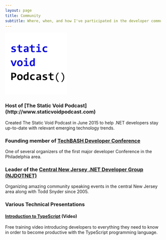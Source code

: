 ```yaml
---
layout: page
title: Community
subtitle: Where, when, and how I've participated in the developer community
---
```


<div class="row">
<div class="col-md-2"><img src="img/podcast.jpg"/></div>
<div class="col-md-10">
<h3>Host of [The Static Void Podcast](http://www.staticvoidpodcast.com)</h3>
<p>Created The Static Void Podcast in June 2015 to help .NET developers stay up-to-date with relevant emerging technology trends.</p>
</div>
</div>

### Founding member of [TechBASH Developer Conference](http://www.techbash.com)
One of several organizers of the first major developer Conference in the Philadelphia area.

### Leader of the [Central New Jersey .NET Developer Group (NJDOTNET)](http://www.njdotnet.org)
Organizing amazing community speaking events in the central New Jersey area along with Todd Snyder since 2005.

### Various Technical Presentations

#### [Introduction to TypeScript](https://www.youtube.com/watch?v=qRD7bkK7m10) (Video)
Free training video introducing developers to everything they need to know in order to become productive with the TypeScript programming language.
